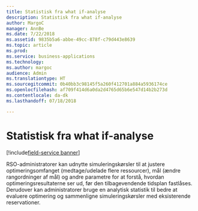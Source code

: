```yaml
---
title: Statistisk fra what if-analyse
description: Statistisk fra what if-analyse
author: MargoC
manager: AnnBe
ms.date: 7/22/2018
ms.assetid: 9835b5a6-abbe-49cc-878f-c79d443e8639
ms.topic: article
ms.prod: 
ms.service: business-applications
ms.technology: 
ms.author: margoc
audience: Admin
ms.translationtype: HT
ms.sourcegitcommit: 0b40bb3c98145f5a260f412701a884a5936174ce
ms.openlocfilehash: af709f414d6a0da2d4765d65b6e547d14b2b273d
ms.contentlocale: da-dk
ms.lasthandoff: 07/18/2018

---
```

#  <a name="what-if-analysis-statistics"></a>Statistisk fra what if-analyse

[!include[field-service banner](../../../includes/field-service.md)]




RSO-administratorer kan udnytte simuleringskørsler til at justere optimeringsomfanget (medtage/udelade flere ressourcer), mål (ændre rangordninger af mål) og andre parametre for at forstå, hvordan optimeringsresultaterne ser ud, før den tilbagevendende tidsplan fastlåses. Derudover kan administratorer bruge en analytisk statistik til bedre at evaluere optimering og sammenligne simuleringskørsler med eksisterende reservationer.

